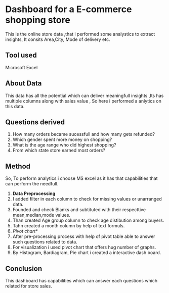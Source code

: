 
# Dashboard for a E-commerce shopping store

This is the online store data ,that i performed some analystics to extract insights, It consits Area,City, Mode of delivery etc.


## Tool used
Microsoft Excel
## About Data
This data has all the potential which can deliver meaningfull insights ,Its has multiple columns along with sales value , So here i performed a anlytics on this data.

## Questions derived
1. How many orders became sucessfull and how many gets refunded?
2. Which gender spent more money on shopping?
3. What is the age range who did highest shopping?
4. From which state store earned most orders?
## Method
So, To perform analytics i choose MS excel as it has that capabilities that can perform the needfull.
1. **Data Preprocessing**
1. I added filter in each column to check for missing values or unarranged data.
2. Founded and check Blanks and subtituted with their respecttive mean,median,mode values.
3. Than created Age group column to check age distibution among buyers.
4. Tahn created a month column by help of text formuls.
2. *Pivot chart**
1. After pre-processing process with help of pivot table able to answer such questions related to data.
2. For visualization i used pivot chart that offers hug number of graphs.
3. By Histogram, Bardiagram, Pie chart i created a interactive dash board.

## Conclusion
This dashboard has capabilities which can answer each questions which related for store sales.